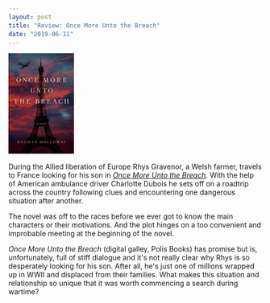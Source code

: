 ```yaml
---
layout: post
title: "Review: Once More Unto the Breach"
date: "2019-06-11"
---
```


![](/assets/images/41yIVjHb1ML-130x200.jpg)

During the Allied liberation of Europe Rhys Gravenor, a Welsh farmer, travels to France looking for his son in _[Once More Unto the Breach](https://www.goodreads.com/book/show/42647044-once-more-unto-the-breach?from_search=true)_. With the help of American ambulance driver Charlotte Dubois he sets off on a roadtrip across the country following clues and encountering one dangerous situation after another.

The novel was off to the races before we ever got to know the main characters or their motivations. And the plot hinges on a too convenient and improbable meeting at the beginning of the novel.

_Once More Unto the Breach_ (digital galley, Polis Books) has promise but is, unfortunately, full of stiff dialogue and it's not really clear why Rhys is so desperately looking for his son. After all, he's just one of millions wrapped up in WWII and displaced from their families. What makes this situation and relationship so unique that it was worth commencing a search during wartime?
